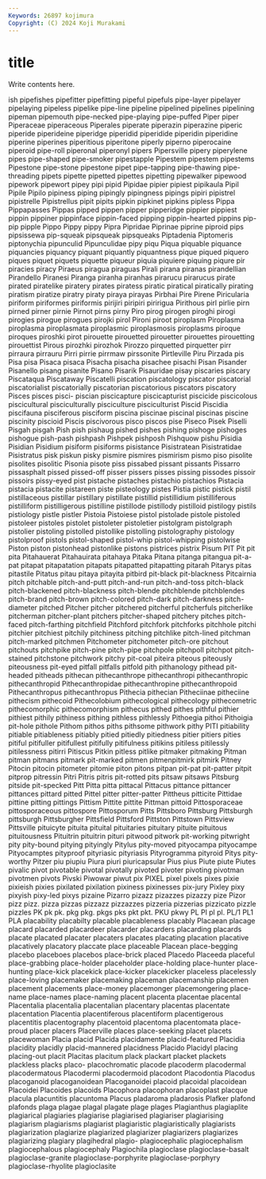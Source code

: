 ```yaml
---
Keywords: 26897 kojimura
Copyright: (C) 2024 Koji Murakami
---
```


# title

Write contents here.



ish pipefishes
pipefitter pipefitting pipeful pipefuls pipe-layer pipelayer pipelaying pipeless pipelike pipe-line
pipeline pipelined pipelines pipelining pipeman pipemouth pipe-necked pipe-playing pipe-puffed Piper
piper Piperaceae piperaceous Piperales piperate piperazin piperazine piperic piperide piperideine
piperidge piperidid piperidide piperidin piperidine piperine piperines piperitious piperitone piperly
piperno piperocaine piperoid pipe-roll piperonal piperonyl pipers Pipersville pipery piperylene
pipes pipe-shaped pipe-smoker pipestapple Pipestem pipestem pipestems Pipestone pipe-stone pipestone
pipet pipe-tapping pipe-thawing pipe-threading pipets pipette pipetted pipettes pipetting pipewalker
pipewood pipework pipewort pipey pipi pipid Pipidae pipier pipiest pipikaula
Pipil Pipile Pipilo pipiness piping pipingly pipingness pipings pipiri pipistrel
pipistrelle Pipistrellus pipit pipits pipkin pipkinet pipkins pipless Pippa Pippapasses
Pippas pipped pippen pipper pipperidge pippier pippiest pippin pippiner pippinface
pippin-faced pipping pippin-hearted pippins pip-pip pipple Pippo Pippy pippy Pipra
Pipridae Piprinae piprine piproid pips pipsissewa pip-squeak pipsqueak pipsqueaks Piptadenia
Piptomeris piptonychia pipunculid Pipunculidae pipy piqu Piqua piquable piquance piquancies
piquancy piquant piquantly piquantness pique piqued piquero piques piquet piquets
piquette piqueur piquia piquiere piquing piqure pir piracies piracy Piraeus
piragua piraguas Pirali pirana piranas pirandellian Pirandello Piranesi Piranga piranha
piranhas pirarucu pirarucus pirate pirated piratelike piratery pirates piratess piratic
piratical piratically pirating piratism piratize piratry piraty piraya pirayas Pirbhai
Pire Pirene Piricularia piriform piriformes piriformis pirijiri piripiri piririgua Pirithous
pirl pirlie pirn pirned pirner pirnie Pirnot pirns pirny Piro
pirog pirogen piroghi pirogi pirogies pirogue pirogues pirojki pirol Pironi
piroot piroplasm Piroplasma piroplasma piroplasmata piroplasmic piroplasmosis piroplasms piroque piroques
piroshki pirot pirouette pirouetted pirouetter pirouettes pirouetting pirouettist Pirous pirozhki
pirozhok Pirozzo pirquetted pirquetter pirr pirraura pirrauru Pirri pirrie pirrmaw
pirssonite Pirtleville Piru Pirzada pis Pisa pisa Pisaca pisaca Pisacha
pisacha pisachee pisachi Pisan Pisander Pisanello pisang pisanite Pisano Pisarik
Pisauridae pisay piscaries piscary Piscataqua Piscataway Piscatelli piscation piscatology piscator
piscatorial piscatorialist piscatorially piscatorian piscatorious piscators piscatory Pisces pisces pisci-
piscian piscicapture piscicapturist piscicide piscicolous piscicultural pisciculturally pisciculture pisciculturist Piscid
Piscidia piscifauna pisciferous pisciform piscina piscinae piscinal piscinas piscine piscinity
piscioid Piscis piscivorous pisco piscos pise Piseco Pisek Piselli Pisgah
pisgah Pish pish pishaug pished pishes pishing pishoge pishoges pishogue
pish-pash pishpash Pishpek pishposh Pishquow pishu Pisidia Pisidian Pisidium pisiform
pisiforms pisistance Pisistratean Pisistratidae Pisistratus pisk piskun pisky pismire pismires
pismirism pismo piso pisolite pisolites pisolitic Pisonia pisote piss pissabed
pissant pissants Pissarro pissasphalt pissed pissed-off pisser pissers pisses pissing
pissodes pissoir pissoirs pissy-eyed pist pistache pistaches pistachio pistachios Pistacia
pistacia pistacite pistareen piste pisteology pistes Pistia pistic pistick pistil
pistillaceous pistillar pistillary pistillate pistillid pistillidium pistilliferous pistilliform pistilligerous pistilline
pistillode pistillody pistilloid pistilogy pistils pistiology pistle pistler Pistoia Pistoiese
pistol pistolade pistole pistoled pistoleer pistoles pistolet pistoleter pistoletier pistolgram
pistolgraph pistolier pistoling pistolled pistollike pistolling pistolography pistology pistolproof pistols
pistol-shaped pistol-whip pistol-whipping pistolwise Piston piston pistonhead pistonlike pistons pistrices
pistrix Pisum PIT Pit pit pita Pitahauerat Pitahauirata pitahaya Pitaka
Pitana pitanga pitangua pit-a-pat pitapat pitapatation pitapats pitapatted pitapatting pitarah
Pitarys pitas pitastile Pitatus pitau pitaya pitayita pitbird pit-black pit-blackness
Pitcairnia pitch pitchable pitch-and-putt pitch-and-run pitch-and-toss pitch-black pitch-blackened pitch-blackness pitch-blende
pitchblende pitchblendes pitch-brand pitch-brown pitch-colored pitch-dark pitch-darkness pitch-diameter pitched Pitcher
pitcher pitchered pitcherful pitcherfuls pitcherlike pitcherman pitcher-plant pitchers pitcher-shaped pitchery
pitches pitch-faced pitch-farthing pitchfield Pitchford pitchfork pitchforks pitchhole pitchi pitchier
pitchiest pitchily pitchiness pitching pitchlike pitch-lined pitchman pitch-marked pitchmen Pitchometer
pitchometer pitch-ore pitchout pitchouts pitchpike pitch-pine pitch-pipe pitchpole pitchpoll pitchpot
pitch-stained pitchstone pitchwork pitchy pit-coal piteira piteous piteously piteousness pit-eyed
pitfall pitfalls pitfold pith pithanology pithead pit-headed pitheads pithecan pithecanthrope
pithecanthropi pithecanthropic pithecanthropid Pithecanthropidae pithecanthropine pithecanthropoid Pithecanthropus pithecanthropus Pithecia pithecian
Pitheciinae pitheciine pithecism pithecoid Pithecolobium pithecological pithecology pithecometric pithecomorphic pithecomorphism
pithecus pithed pithes pithful pithier pithiest pithily pithiness pithing pithless
pithlessly Pithoegia pithoi Pithoigia pit-hole pithole Pithom pithos piths pithsome
pithwork pithy PITI pitiability pitiable pitiableness pitiably pitied pitiedly pitiedness
pitier pitiers pities pitiful pitifuller pitifullest pitifully pitifulness pitikins pitiless
pitilessly pitilessness pitirri Pitiscus Pitkin pitless pitlike pitmaker pitmaking Pitman
pitman pitmans pitmark pit-marked pitmen pitmenpitmirk pitmirk Pitney Pitocin pitocin
pitometer pitomie piton pitons pitpan pit-pat pit-patter pitpit pitprop pitressin
Pitri Pitris pitris pit-rotted pits pitsaw pitsaws Pitsburg pitside pit-specked
Pitt Pitta pitta pittacal Pittacus pittance pittancer pittances pittard pitted
Pittel pitter pitter-patter Pittheus pitticite Pittidae pittine pitting pittings Pittism
Pittite pittite Pittman pittoid Pittosporaceae pittosporaceous pittospore Pittosporum Pitts Pittsboro
Pittsburg Pittsburgh pittsburgh Pittsburgher Pittsfield Pittsford Pittston Pittstown Pittsview Pittsville
pituicyte pituita pituital pituitaries pituitary pituite pituitous pituitousness Pituitrin pituitrin
pituri pitwood pitwork pit-working pitwright pity pity-bound pitying pityingly Pitylus
pity-moved pityocampa pityocampe Pityocamptes pityproof pityriasic pityriasis Pityrogramma pityroid Pitys
pity-worthy Pitzer piu piupiu Piura piuri piuricapsular Pius pius Piute
piute Piutes pivalic pivot pivotable pivotal pivotally pivoted pivoter pivoting
pivotman pivotmen pivots Pivski Piwowar piwut pix PIXEL pixel pixels
pixes pixie pixieish pixies pixilated pixilation pixiness pixinesses pix-jury Pixley
pixy pixyish pixy-led pixys pizaine Pizarro pizazz pizazzes pizazzy pize
Pizor pizz pizz. pizza pizzas pizzazz pizzazzes pizzeria pizzerias pizzicato
pizzle pizzles PK pk pk. pkg pkg. pkgs pks pkt
pkt. PKU pkwy PL Pl pl pl. PL/1 PL1 PLA
placability placabilty placable placableness placably Placaean placage placard placarded placardeer
placarder placarders placarding placards placate placated placater placaters placates placating
placation placative placatively placatory placcate place placeable Placean place-begging placebo
placeboes placebos place-brick placed Placedo Placeeda placeful place-grabbing place-holder placeholder
place-holding place-hunter place-hunting place-kick placekick place-kicker placekicker placeless placelessly place-loving
placemaker placemaking placeman placemanship placemen placement placements place-money placemonger placemongering
place-name place-names place-naming placent placenta placentae placental Placentalia placentalia placentalian
placentary placentas placentate placentation Placentia placentiferous placentiform placentigerous placentitis placentography
placentoid placentoma placentomata place-proud placer placers Placerville places place-seeking placet
placets placewoman Placia placid Placida placidamente placid-featured Placidia placidity placidly
placid-mannered placidness Placido Placidyl placing placing-out placit Placitas placitum plack
plackart placket plackets plackless placks placo- placochromatic placode placoderm placodermal
placodermatous Placodermi placodermoid placodont Placodontia Placodus placoganoid placoganoidean Placoganoidei placoid
placoidal placoidean Placoidei Placoides placoids Placophora placophoran placoplast placque placula
placuntitis placuntoma Placus pladaroma pladarosis Plafker plafond plafonds plaga plagae
plagal plagate plage plages Plagianthus plagiaplite plagiarical plagiaries plagiarise plagiarised
plagiariser plagiarising plagiarism plagiarisms plagiarist plagiaristic plagiaristically plagiarists plagiarization plagiarize
plagiarized plagiarizer plagiarizers plagiarizes plagiarizing plagiary plagihedral plagio- plagiocephalic plagiocephalism
plagiocephalous plagiocephaly Plagiochila plagioclase plagioclase-basalt plagioclase-granite plagioclase-porphyrite plagioclase-porphyry plagioclase-rhyolite plagioclasite
